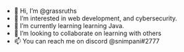 - 👋 Hi, I’m @grassruths
- 👀 I’m interested in web development, and cybersecurity.
- 🌱 I’m currently learning learning Java.
- 💞️ I’m looking to collaborate on learning with others
- 📫 You can reach me on discord @snimpani#2777

<!---
grassruths/grassruths is a ✨ special ✨ repository because its `README.md` (this file) appears on your GitHub profile.
You can click the Preview link to take a look at your changes.
--->
